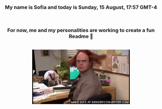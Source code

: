 


<div align="center">
<h3 >My name is Sofia and today is Sunday, 15 August, 17:57 GMT-4</h3><br>
<h3 >For now, me and my personalities are working to create a fun Readme 👋
</h3><br>
<img src='img/dwight.gif' alt='working...'/>
</div>
